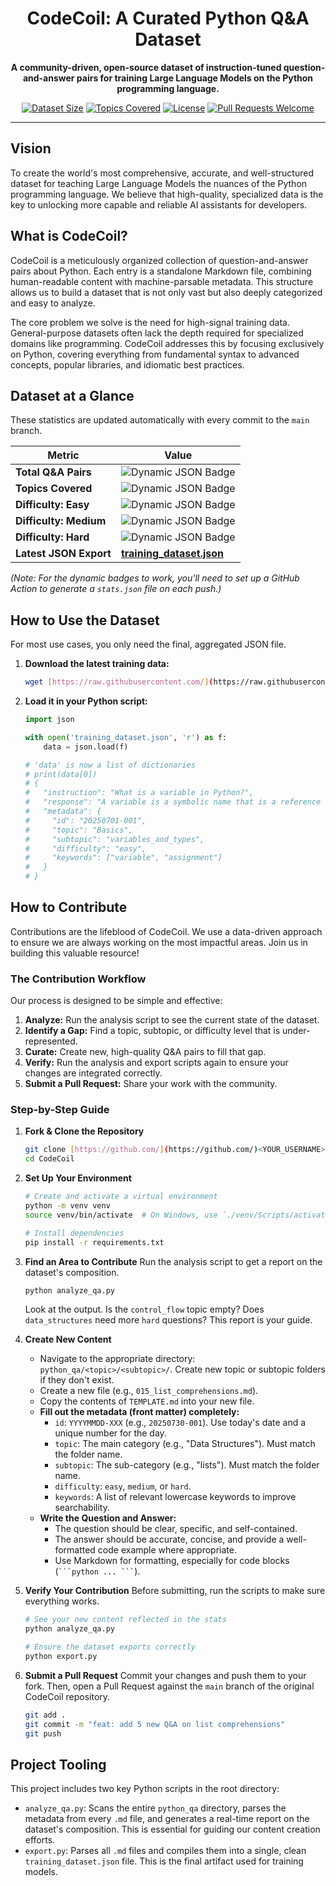 <div align="center">

# CodeCoil: A Curated Python Q&A Dataset

**A community-driven, open-source dataset of instruction-tuned question-and-answer pairs for training Large Language Models on the Python programming language.**

</div>

<div align="center">

[![Dataset Size](https://img.shields.io/badge/dynamic/json?url=https%3A%2F%2Fraw.githubusercontent.com%2F<YOUR_USERNAME>%2FCodeCoil%2Fmain%2Fstats.json&query=%24.total_entries&label=Q%26A%20Pairs&color=blueviolet)](https://github.com/<YOUR_USERNAME>/CodeCoil)
[![Topics Covered](https://img.shields.io/badge/dynamic/json?url=https%3A%2F%2Fraw.githubusercontent.com%2F<YOUR_USERNAME>%2FCodeCoil%2Fmain%2Fstats.json&query=%24.total_topics&label=Topics&color=blue)](https://github.com/<YOUR_USERNAME>/CodeCoil/tree/main/python_qa)
[![License](https://img.shields.io/badge/License-MIT-green.svg)](https://opensource.org/licenses/MIT)
[![Pull Requests Welcome](https://img.shields.io/badge/PRs-welcome-brightgreen.svg?style=flat-square)](http://makeapullrequest.com)

</div>

---

## Vision

To create the world's most comprehensive, accurate, and well-structured dataset for teaching Large Language Models the nuances of the Python programming language. We believe that high-quality, specialized data is the key to unlocking more capable and reliable AI assistants for developers.

## What is CodeCoil?

CodeCoil is a meticulously organized collection of question-and-answer pairs about Python. Each entry is a standalone Markdown file, combining human-readable content with machine-parsable metadata. This structure allows us to build a dataset that is not only vast but also deeply categorized and easy to analyze.

The core problem we solve is the need for high-signal training data. General-purpose datasets often lack the depth required for specialized domains like programming. CodeCoil addresses this by focusing exclusively on Python, covering everything from fundamental syntax to advanced concepts, popular libraries, and idiomatic best practices.

## Dataset at a Glance

These statistics are updated automatically with every commit to the `main` branch.

| Metric                  | Value                                                                                                                                                             |
| ----------------------- | ----------------------------------------------------------------------------------------------------------------------------------------------------------------- |
| **Total Q&A Pairs** | ![Dynamic JSON Badge](https://img.shields.io/badge/dynamic/json?url=https%3A%2F%2Fraw.githubusercontent.com%2F<YOUR_USERNAME>%2FCodeCoil%2Fmain%2Fstats.json&query=%24.total_entries&label=)                                                                                                                                                           |
| **Topics Covered** | ![Dynamic JSON Badge](https://img.shields.io/badge/dynamic/json?url=https%3A%2F%2Fraw.githubusercontent.com%2F<YOUR_USERNAME>%2FCodeCoil%2Fmain%2Fstats.json&query=%24.total_topics&label=)                                                                                                                                                           |
| **Difficulty: Easy** | ![Dynamic JSON Badge](https://img.shields.io/badge/dynamic/json?url=https%3A%2F%2Fraw.githubusercontent.com%2F<YOUR_USERNAME>%2FCodeCoil%2Fmain%2Fstats.json&query=%24.difficulty.easy&label=)                                                                                                                                                         |
| **Difficulty: Medium** | ![Dynamic JSON Badge](https://img.shields.io/badge/dynamic/json?url=https%3A%2F%2Fraw.githubusercontent.com%2F<YOUR_USERNAME>%2FCodeCoil%2Fmain%2Fstats.json&query=%24.difficulty.medium&label=)                                                                                                                                                       |
| **Difficulty: Hard** | ![Dynamic JSON Badge](https://img.shields.io/badge/dynamic/json?url=https%3A%2F%2Fraw.githubusercontent.com%2F<YOUR_USERNAME>%2FCodeCoil%2Fmain%2Fstats.json&query=%24.difficulty.hard&label=)                                                                                                                                                           |
| **Latest JSON Export** | [**training_dataset.json**](https://github.com/<YOUR_USERNAME>/CodeCoil/blob/main/training_dataset.json)                                                            |

*(Note: For the dynamic badges to work, you'll need to set up a GitHub Action to generate a `stats.json` file on each push.)*

## How to Use the Dataset

For most use cases, you only need the final, aggregated JSON file.

1.  **Download the latest training data:**
    ```bash
    wget [https://raw.githubusercontent.com/](https://raw.githubusercontent.com/)<YOUR_USERNAME>/CodeCoil/main/training_dataset.json
    ```
2.  **Load it in your Python script:**
    ```python
    import json

    with open('training_dataset.json', 'r') as f:
        data = json.load(f)

    # 'data' is now a list of dictionaries
    # print(data[0])
    # {
    #   "instruction": "What is a variable in Python?",
    #   "response": "A variable is a symbolic name that is a reference or pointer to an object...",
    #   "metadata": {
    #     "id": "20250701-001",
    #     "topic": "Basics",
    #     "subtopic": "variables_and_types",
    #     "difficulty": "easy",
    #     "keywords": ["variable", "assignment"]
    #   }
    # }
    ```

## How to Contribute

Contributions are the lifeblood of CodeCoil. We use a data-driven approach to ensure we are always working on the most impactful areas. Join us in building this valuable resource!

### The Contribution Workflow

Our process is designed to be simple and effective:

1.  **Analyze:** Run the analysis script to see the current state of the dataset.
2.  **Identify a Gap:** Find a topic, subtopic, or difficulty level that is under-represented.
3.  **Curate:** Create new, high-quality Q&A pairs to fill that gap.
4.  **Verify:** Run the analysis and export scripts again to ensure your changes are integrated correctly.
5.  **Submit a Pull Request:** Share your work with the community.

### Step-by-Step Guide

1.  **Fork & Clone the Repository**
    ```bash
    git clone [https://github.com/](https://github.com/)<YOUR_USERNAME>/CodeCoil.git
    cd CodeCoil
    ```

2.  **Set Up Your Environment**
    ```bash
    # Create and activate a virtual environment
    python -m venv venv
    source venv/bin/activate  # On Windows, use `./venv/Scripts/activate`

    # Install dependencies
    pip install -r requirements.txt
    ```

3.  **Find an Area to Contribute**
    Run the analysis script to get a report on the dataset's composition.
    ```bash
    python analyze_qa.py
    ```
    Look at the output. Is the `control_flow` topic empty? Does `data_structures` need more `hard` questions? This report is your guide.

4.  **Create New Content**
    * Navigate to the appropriate directory: `python_qa/<topic>/<subtopic>/`. Create new topic or subtopic folders if they don't exist.
    * Create a new file (e.g., `015_list_comprehensions.md`).
    * Copy the contents of `TEMPLATE.md` into your new file.
    * **Fill out the metadata (front matter) completely:**
        * `id`: `YYYYMMDD-XXX` (e.g., `20250730-001`). Use today's date and a unique number for the day.
        * `topic`: The main category (e.g., "Data Structures"). Must match the folder name.
        * `subtopic`: The sub-category (e.g., "lists"). Must match the folder name.
        * `difficulty`: `easy`, `medium`, or `hard`.
        * `keywords`: A list of relevant lowercase keywords to improve searchability.
    * **Write the Question and Answer:**
        * The question should be clear, specific, and self-contained.
        * The answer should be accurate, concise, and provide a well-formatted code example where appropriate.
        * Use Markdown for formatting, especially for code blocks (` ```python ... ``` `).

5.  **Verify Your Contribution**
    Before submitting, run the scripts to make sure everything works.
    ```bash
    # See your new content reflected in the stats
    python analyze_qa.py

    # Ensure the dataset exports correctly
    python export.py
    ```

6.  **Submit a Pull Request**
    Commit your changes and push them to your fork. Then, open a Pull Request against the `main` branch of the original CodeCoil repository.
    ```bash
    git add .
    git commit -m "feat: add 5 new Q&A on list comprehensions"
    git push
    ```

## Project Tooling

This project includes two key Python scripts in the root directory:

* `analyze_qa.py`: Scans the entire `python_qa` directory, parses the metadata from every `.md` file, and generates a real-time report on the dataset's composition. This is essential for guiding our content creation efforts.
* `export.py`: Parses all `.md` files and compiles them into a single, clean `training_dataset.json` file. This is the final artifact used for training models.
